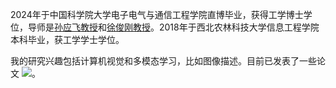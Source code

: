 2024年于中国科学院大学电子电气与通信工程学院直博毕业，获得工学博士学位，导师是[孙应飞教授](https://people.ucas.ac.cn/~yfsun)和[徐俊刚教授](http://ccip.ucas.ac.cn/team/professor/%e5%be%90%e4%bf%8a%e5%88%9a/)。2018年于西北农林科技大学信息工程学院本科毕业，获工学学士学位。

我的研究兴趣包括计算机视觉和多模态学习，比如图像描述。目前已发表了一些论文 <a href='https://scholar.google.com/citations?user=mDtSmsEAAAAJ'><img src="https://img.shields.io/endpoint?logo=Google%20Scholar&url=https%3A%2F%2Fcdn.jsdelivr.net%2Fgh%2Fcurya-wangyiyu%2Fcurya-wangyiyu.github.io@google-scholar-stats%2Fgs_data_shieldsio.json&labelColor=f6f6f6&color=9cf&style=flat&label=被引用量"></a>。